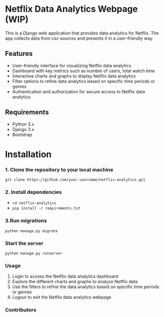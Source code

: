 # Netflix Data Analytics Webpage (WIP)

This is a Django web application that provides data analytics for Netflix. The app collects data from csv sources and presents it in a user-friendly way.

## Features

- User-friendly interface for visualizing Netflix data analytics
- Dashboard with key metrics such as number of users, total watch time
- Interactive charts and graphs to display Netflix data analytics
- Filter options to refine data analytics based on specific time periods or genres
- Authentication and authorization for secure access to Netflix data analytics

## Requirements

- Python 3.x
- Django 3.x
- Bootstrap

# Installation

### 1. Clone the repository to your local machine

`git clone https://github.com/your-username/netflix-analytics.git`

### 2. Install dependencies

- `cd netflix-analytics`
- `pip install -r requirements.txt`

### 3.Run migrations

`python manage.py migrate`

### Start the server

`python manage.py runserver`

### Usage

1. Login to access the Netflix data analytics dashboard
2. Explore the different charts and graphs to analyze Netflix data
3. Use the filters to refine the data analytics based on specific time periods or genres
4. Logout to exit the Netflix data analytics webpage

### Contributors
